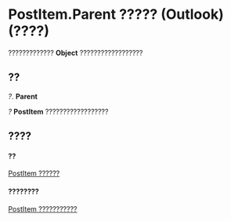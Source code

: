 
# PostItem.Parent ????? (Outlook)(????)

?????????????  **Object** ??????????????????


## ??

 _?_. **Parent**

 _?_ **PostItem** ??????????????????


## ????


#### ??


[PostItem ??????](de44065d-4e93-315a-279f-7b92f09c0465.md)
#### ????????


[PostItem ???????????](http://msdn.microsoft.com/library/5b150db1-c96d-0721-ec36-d5b5ebc20fd8%28Office.15%29.aspx)